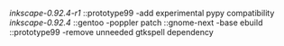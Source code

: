 *inkscape-0.92.4-r1*
::prototype99
-add experimental pypy compatibility
*inkscape-0.92.4*
::gentoo
-poppler patch
::gnome-next
-base ebuild
::prototype99
-remove unneeded gtkspell dependency
